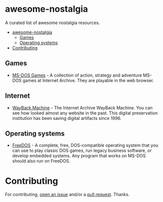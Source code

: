 # awesome-nostalgia

A curated list of awesome nostalgia resources.

- [awesome-nostalgia](#awesome-nostalgia)
    - [Games](#games)
    - [Operating systems](#operating-systems)
- [Contributing](#contributing)

## Games

* [MS-DOS Games](https://archive.org/details/softwarelibrary_msdos_games) - A collection of action, strategy and adventure MS-DOS games at Internet Archive. They are playable in the web browser.

## Internet

* [WayBack Machine](https://archive.org/web/) - The Internet Archive WayBack Machine. You can see how looked almost any website in the past. This digital preservation institution has been saving digital artifacts since 1996.

## Operating systems

* [FreeDOS](http://www.freedos.org/) - A complete, free, DOS-compatible operating system that you can use to play classic DOS games, run legacy business software, or develop embedded systems. Any program that works on MS-DOS should also run on FreeDOS.

# Contributing

For contributing, [open an issue](https://github.com/emijrp/awesome-nostalgia/issues) and/or a [pull request](https://github.com/emijrp/awesome-nostalgia/pulls). Thanks.
